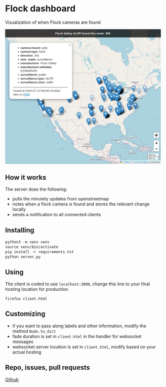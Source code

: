 # Flock dashboard
Visualization of when Flock cameras are found

![demo](https://raw.githubusercontent.com/tsbischof/flock-dashboard/master/demo.png)

## How it works

The server does the following:

* pulls the minutely updates from openstreetmap
* notes when a flock camera is found and stores the relevant change locally
* sends a notification to all connected clients

## Installing
```
python3 -m venv venv
source venv/bin/activate
pip install -r requirements.txt
python server.py
```

## Using
The client is coded to use `localhost:3000`, change this line to your final hosting location for production.

```
firefox client.html
```

## Customizing

* if you want to pass along labels and other information, modify the method `Node.to_dict`
* fade duration is set in `client.html` in the handler for websocket messages
* websocket server location is set in `client.html`, modify based on your actual hosting

## Repo, issues, pull requests
[Github](https://github.com/tsbischof/flock-dashboard)
